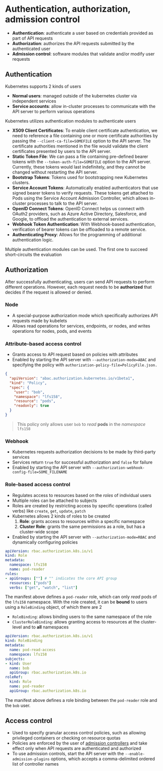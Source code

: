 # Authentication, authorization, admission control

- **Authentication**: authenticate a user based on credentials provided as part of API requests
- **Authorization**: authorizes the API requests submitted by the authenticated user
- **Admission control**: software modules that validate and/or modify user requests

## Authentication

Kubernetes supports 2 kinds of users

- **Normal users**: managed outside of the kubernetes cluster via independent services
- **Service accounts**: allow in-cluster processes to communicate with the API server to perform various operations

Kubernetes utilizes authentication modules to authenticate users

- **X509 Client Certificates**: To enable client certificate authentication, we need to reference a file containing one or more certificate authorities by passing the `--client-ca-file=SOMEFILE` option to the API server. The certificate authorities mentioned in the file would validate the client certificates presented by users to the API server.
- **Static Token File**: We can pass a file containing pre-defined bearer tokens with the `--token-auth-file=SOMEFILE` option to the API server. Currently, these tokens would last indefinitely, and they cannot be changed without restarting the API server.
- **Bootstrap Tokens**: Tokens used for bootstrapping new Kubernetes clusters.
- **Service Account Tokens**: Automatically enabled authenticators that use signed bearer tokens to verify requests. These tokens get attached to Pods using the Service Account Admission Controller, which allows in-cluster processes to talk to the API server.
- **OpenID Connect Tokens**: OpenID Connect helps us connect with OAuth2 providers, such as Azure Active Directory, Salesforce, and Google, to offload the authentication to external services.
- **Webhook Token Authentication**: With Webhook-based authentication, verification of bearer tokens can be offloaded to a remote service.
- **Authenticating Proxy**: Allows for the programming of additional authentication logic.

Multiple authentication modules can be used. The first one to succeed short-circuits the evaluation

## Authorization

After successfully authenticating, users can send API requests to perform different operations. However, each request needs to be **authorized** that decides if the request is allowed or denied.

### Node

- A special-purpose authorization mode which specifically authorizes API requests made by kubelets
- Allows read operations for services, endpoints, or nodes, and writes operations for nodes, pods, and events

### Attribute-based access control

- Grants access to API request based on policies with attributes
- Enabled by starting the API server with `--authorization-mode=ABAC` and specifying the policy with `authorization-policy-file=PolicyFile.json.`

```json
{
  "apiVersion": "abac.authorization.kubernetes.io/v1beta1",
  "kind": "Policy",
  "spec": {
    "user": "bob",
    "namespace": "lfs158",
    "resource": "pods",
    "readonly": true
  }
}
```

> This policy only allows user `bob` to *read* **pods** in the *namespace* `lfs158`

### Webhook

- Kubernetes requests authorization decisions to be made by third-party services
- Services return `true` for successful authorization and `false` for failure
- Enabled by starting the API server with `--authorization-webhook-config-file=SOME_FILENAME`

### Role-based access control

- Regulates access to resources based on the *roles* of individual users
- Multiple roles can be attached to subjects
- Roles are created by restricting access by specific operations (called verbs) like `create`, `get`, `update`, `patch`
- Kubernetes allows 2 kinds of roles to be created
  1) **Role**: grants access to resources within a specific namespace
  2) **Cluster Role**: grants the same permissions as a role, but has a cluster-wide scope
- Enabled by starting the API server with `--authorization-mode=RBAC` and dynamically configuring policies

```yaml
apiVersion: rbac.authorization.k8s.io/v1
kind: Role
metadata:
  namespace: lfs158
  name: pod-reader
rules:
- apiGroups: [""] # "" indicates the core API group
  resources: ["pods"]
  verbs: ["get", "watch", "list"]
```

The manifest above defines a `pod-reader` role, which can only *read* pods of the `lfs158` namespace. With the role created, it can be **bound** to users using a `RoleBinding` object, of which there are 2

- `RoleBinding`: allows binding users to the same namespace of the role
- `ClusterRoleBinding`: allows granting access to resources at the cluster-level and to **all** namespaces

```yaml
apiVersion: rbac.authorization.k8s.io/v1
kind: RoleBinding
metadata:
  name: pod-read-access
  namespace: lfs158
subjects:
- kind: User
  name: bob
  apiGroup: rbac.authorization.k8s.io
roleRef:
  kind: Role
  name: pod-reader
  apiGroup: rbac.authorization.k8s.io
```

The manifest above defines a role binding between the `pod-reader` role and the `bob` user.

## Access control

- Used to specify granular access control policies, such as allowing privileged containers or checking on resource quotas
- Policies are enforced by the user of [admission controllers](https://kubernetes.io/docs/reference/access-authn-authz/admission-controllers/) and take effect only when API requests are authenticated and authorized
- To use admission controls, start the API server with the `--enable-admission-plugins` options, which accepts a comma-delimited ordered list of controller names
